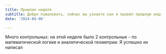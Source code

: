```yaml
---
title: Прошлая неделя
subtitle: Добро пожаловать, сейчас вы узнаете как я провёл прошлую неделю
date: '2024-04-06'

---
```





    

    

Много контрольных:
на этой неделе было 2 контрольные - по математической логике и аналитической геометрии. Я успешно их написал
